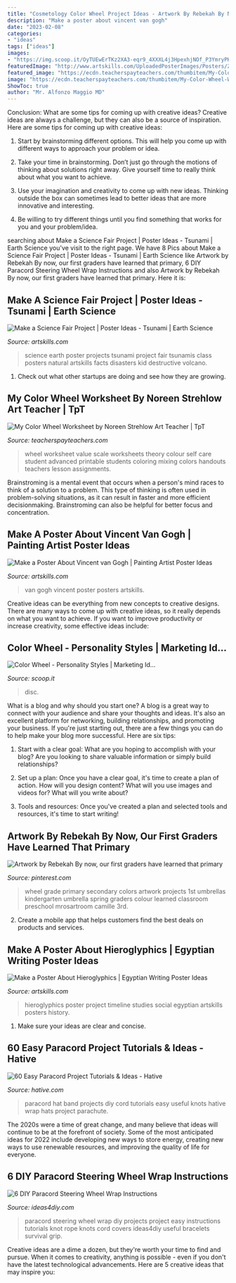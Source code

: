 ```yaml
---
title: "Cosmetology Color Wheel Project Ideas - Artwork By Rebekah By Now, Our First Graders Have Learned That Primary"
description: "Make a poster about vincent van gogh"
date: "2023-02-08"
categories:
- "ideas"
tags: ["ideas"]
images:
- "https://img.scoop.it/OyTUEwErTKz2XA3-eqr9_4XXXL4j3HpexhjNOf_P3YmryPKwJ94QGRtDb3Sbc6KY"
featuredImage: "http://www.artskills.com/UploadedPosterImages/Posters/Zoom/20110524095722-997375.jpg"
featured_image: "https://ecdn.teacherspayteachers.com/thumbitem/My-Color-Wheel-Worksheet-1345706296/original-261186-1.jpg"
image: "https://ecdn.teacherspayteachers.com/thumbitem/My-Color-Wheel-Worksheet-1345706296/original-261186-1.jpg"
ShowToc: true
author: "Mr. Alfonzo Maggio MD"
---
```



Conclusion: What are some tips for coming up with creative ideas?
Creative ideas are always a challenge, but they can also be a source of inspiration. Here are some tips for coming up with creative ideas:
1. Start by brainstorming different options. This will help you come up with different ways to approach your problem or idea.

2. Take your time in brainstorming. Don’t just go through the motions of thinking about solutions right away. Give yourself time to really think about what you want to achieve.

3. Use your imagination and creativity to come up with new ideas. Thinking outside the box can sometimes lead to better ideas that are more innovative and interesting.

4. Be willing to try different things until you find something that works for you and your problem/idea.

	

		
searching about Make a Science Fair Project | Poster Ideas - Tsunami | Earth Science you've visit to the right page. We have 8 Pics about Make a Science Fair Project | Poster Ideas - Tsunami | Earth Science like Artwork by Rebekah By now, our first graders have learned that primary, 6 DIY Paracord Steering Wheel Wrap Instructions and also Artwork by Rebekah By now, our first graders have learned that primary. Here it is:
		
    
## Make A Science Fair Project | Poster Ideas - Tsunami | Earth Science

<img loading=lazy src="http://www.artskills.com/UploadedPosterImages/Posters/Zoom/20110524095722-997375.jpg" onerror="this.onerror=null;this.src='https://tse3.mm.bing.net/th?id=OIP.YSuPTYo_35zf3G9gtZCGBQHaF0&amp;pid=15.1';" alt="Make a Science Fair Project | Poster Ideas - Tsunami | Earth Science">

_Source: artskills.com_

>science earth poster projects tsunami project fair tsunamis class posters natural artskills facts disasters kid destructive volcano. 

	

1. Check out what other startups are doing and see how they are growing.

    
## My Color Wheel Worksheet By Noreen Strehlow Art Teacher | TpT

<img loading=lazy src="https://ecdn.teacherspayteachers.com/thumbitem/My-Color-Wheel-Worksheet-1345706296/original-261186-1.jpg" onerror="this.onerror=null;this.src='https://tse1.mm.bing.net/th?id=OIP.oSnkP8A_XpSjKlC9YUuN_wHaFa&amp;pid=15.1';" alt="My Color Wheel Worksheet by Noreen Strehlow Art Teacher | TpT">

_Source: teacherspayteachers.com_

>wheel worksheet value scale worksheets theory colour self care student advanced printable students coloring mixing colors handouts teachers lesson assignments. 

	

Brainstroming is a mental event that occurs when a person's mind races to think of a solution to a problem. This type of thinking is often used in problem-solving situations, as it can result in faster and more efficient decisionmaking. Brainstroming can also be helpful for better focus and concentration.

    
## Make A Poster About Vincent Van Gogh | Painting Artist Poster Ideas

<img loading=lazy src="https://www.artskills.com/UploadedPosterImages/Posters/Zoom/mzJ58K.jpg" onerror="this.onerror=null;this.src='https://tse3.mm.bing.net/th?id=OIP.nRLpT5p8klKnTuped-nT-gHaKM&amp;pid=15.1';" alt="Make a Poster About Vincent van Gogh | Painting Artist Poster Ideas">

_Source: artskills.com_

>van gogh vincent poster posters artskills. 

	

Creative ideas can be everything from new concepts to creative designs. There are many ways to come up with creative ideas, so it really depends on what you want to achieve. If you want to improve productivity or increase creativity, some effective ideas include:

    
## Color Wheel - Personality Styles | Marketing Id...

<img loading=lazy src="https://img.scoop.it/OyTUEwErTKz2XA3-eqr9_4XXXL4j3HpexhjNOf_P3YmryPKwJ94QGRtDb3Sbc6KY" onerror="this.onerror=null;this.src='https://tse3.mm.bing.net/th?id=OIP.w9-RMP4ChNYKuEF3n8OfXwHaFf&amp;pid=15.1';" alt="Color Wheel - Personality Styles | Marketing Id...">

_Source: scoop.it_

>disc. 

	

What is a blog and why should you start one?
A blog is a great way to connect with your audience and share your thoughts and ideas. It's also an excellent platform for networking, building relationships, and promoting your business. If you're just starting out, there are a few things you can do to help make your blog more successful. Here are six tips:
1. Start with a clear goal: What are you hoping to accomplish with your blog? Are you looking to share valuable information or simply build relationships?

2. Set up a plan: Once you have a clear goal, it's time to create a plan of action. How will you design content? What will you use images and videos for? What will you write about?

3. Tools and resources: Once you've created a plan and selected tools and resources, it's time to start writing!

    
## Artwork By Rebekah By Now, Our First Graders Have Learned That Primary

<img loading=lazy src="https://i.pinimg.com/originals/42/a3/cb/42a3cb11915e767b268ad00610ebde35.jpg" onerror="this.onerror=null;this.src='https://tse3.mm.bing.net/th?id=OIP.tEql17cd9MzC8OQ_F-6GFQHaJ8&amp;pid=15.1';" alt="Artwork by Rebekah By now, our first graders have learned that primary">

_Source: pinterest.com_

>wheel grade primary secondary colors artwork projects 1st umbrellas kindergarten umbrella spring graders colour learned classroom preschool mrosartroom camille 3rd. 

	

2. Create a mobile app that helps customers find the best deals on products and services.

    
## Make A Poster About Hieroglyphics | Egyptian Writing Poster Ideas

<img loading=lazy src="http://www.artskills.com/UploadedPosterImages/Posters/Zoom/vMxEDW.jpg" onerror="this.onerror=null;this.src='https://tse4.mm.bing.net/th?id=OIP.cU4r_bBd_JzaKgzHBFX_1QHaJl&amp;pid=15.1';" alt="Make a Poster About Hieroglyphics | Egyptian Writing Poster Ideas">

_Source: artskills.com_

>hieroglyphics poster project timeline studies social egyptian artskills posters history. 

	

1. Make sure your ideas are clear and concise.

    
## 60 Easy Paracord Project Tutorials &amp; Ideas - Hative

<img loading=lazy src="https://hative.com/wp-content/uploads/2015/06/paracord-projects/18-paracord-projects.jpg" onerror="this.onerror=null;this.src='https://tse4.mm.bing.net/th?id=OIP.h5HLda7rHvxqO-pV4p7TtQHaFj&amp;pid=15.1';" alt="60 Easy Paracord Project Tutorials &amp; Ideas - Hative">

_Source: hative.com_

>paracord hat band projects diy cord tutorials easy useful knots hative wrap hats project parachute. 

	

The 2020s were a time of great change, and many believe that ideas will continue to be at the forefront of society. Some of the most anticipated ideas for 2022 include developing new ways to store energy, creating new ways to use renewable resources, and improving the quality of life for everyone.

    
## 6 DIY Paracord Steering Wheel Wrap Instructions

<img loading=lazy src="https://ideas4diy.com/wp-content/uploads/2018/06/Paracord-Steering-Wheel-Wrap.jpg" onerror="this.onerror=null;this.src='https://tse4.mm.bing.net/th?id=OIP._UOme-EiXrkLrTRTvVfFkQHaJ4&amp;pid=15.1';" alt="6 DIY Paracord Steering Wheel Wrap Instructions">

_Source: ideas4diy.com_

>paracord steering wheel wrap diy projects project easy instructions tutorials knot rope knots cord covers ideas4diy useful bracelets survival grip. 

	

Creative ideas are a dime a dozen, but they're worth your time to find and pursue. When it comes to creativity, anything is possible - even if you don't have the latest technological advancements. Here are 5 creative ideas that may inspire you: 

